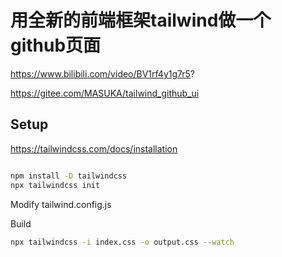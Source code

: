 # 用全新的前端框架tailwind做一个github页面

https://www.bilibili.com/video/BV1rf4y1g7r5?

https://gitee.com/MASUKA/tailwind_github_ui

## Setup

https://tailwindcss.com/docs/installation

```sh

npm install -D tailwindcss
npx tailwindcss init
```

Modify tailwind.config.js

Build

```sh
npx tailwindcss -i index.css -o output.css --watch
```